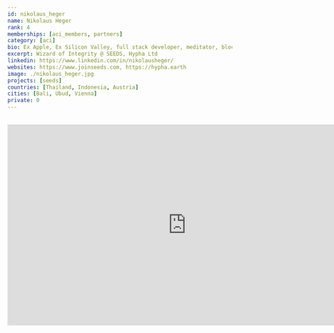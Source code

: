```yaml
---
id: nikolaus_heger
name: Nikolaus Heger
rank: 4
memberships: [aci_members, partners]
category: [aci]
bio: Ex Apple, Ex Silicon Valley, full stack developer, meditator, blockchain wizard, 20 years experience as software architect, mobile app developer, and full stack developer.
excerpt: Wizard of Integrity @ SEEDS, Hypha Ltd
linkedin: https://www.linkedin.com/in/nikolausheger/
websites: https://www.joinseeds.com, https://hypha.earth
image: ./nikolaus_heger.jpg
projects: [seeds]
countries: [Thailand, Indonesia, Austria]
cities: [Bali, Ubud, Vienna]
private: 0
---
```


<BR>

<iframe src="https://player.vimeo.com/video/412277211" width="800" height="450" frameborder="0" allow="autoplay; fullscreen" allowfullscreen></iframe>

<BR>
